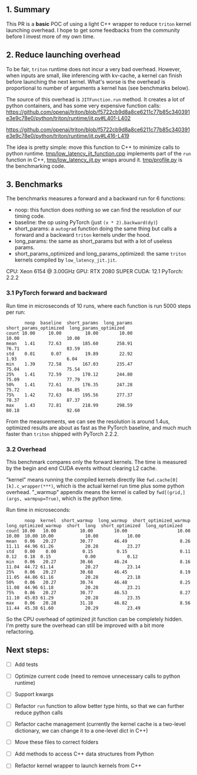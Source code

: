 ## 1. Summary
This PR is a **basic** POC of using a light C++ wrapper to reduce `triton` kernel launching overhead. I hope to get some feedbacks from the community before I invest more of my own time.

## 2. Reduce launching overhead
To be fair, `triton` runtime does not incur a very bad overhead. However, when inputs are small, like inferencing with kv-cache, a kernel can finish before launching the next kernel. What's worse is the overhead is proportional to number of arguments a kernel has (see benchmarks below).

The source of this overhead is `JITFunction.run` method. It creates a lot of python containers, and has some very expensive function calls:
https://github.com/openai/triton/blob/f5722cb9d8a8ce6211c77b85c340391e3e9c78e0/python/triton/runtime/jit.py#L401-L402

https://github.com/openai/triton/blob/f5722cb9d8a8ce6211c77b85c340391e3e9c78e0/python/triton/runtime/jit.py#L416-L419

The idea is pretty simple: move this function to C++ to minimize calls to python runtime. [tmp/low_latency_jit_function.cpp](https://github.com/openai/triton/compare/main...liboyue:low-latency-jit-function?expand=1#diff-d98237084011241c6cb3c928f58ea1bacb3f63a77c2615e3f5c20a520a576b40) implements part of the `run` function in C++,
[tmp/low_latency_jit.py](https://github.com/openai/triton/compare/main...liboyue:low-latency-jit-function?expand=1#diff-cff24374412e114f8fcec694226bf02d2f9348ba80298156b6db80091fad8aa1) wraps around it. [tmp/profile.py](https://github.com/openai/triton/compare/main...liboyue:low-latency-jit-function?expand=1#diff-f98cf7cc75ef0a9d0e2fb8c31a3c72ec94760154ce7fb33d4d739c721ec0e0db) is the benchmarking code.

## 3. Benchmarks
The benchmarks measures a forward and a backward run for 6 functions:
- noop: this function does nothing so we can find the resolution of our timing code.
- baseline: the op using PyTorch (just `(x * 2).backward(dy)`)
- short_params: a `autograd` function doing the same thing but calls a forward and a backward `triton` kernels under the hood.
- long_params: the same as short_params but with a lot of useless params.
- short_params_optimized and long_params_optimized: the same `triton` kernels compiled by `low_latency_jit.jit`.

CPU: Xeon 6154 @ 3.00GHz
GPU: RTX 2080 SUPER
CUDA: 12.1
PyTorch: 2.2.2

### 3.1 PyTorch forward and backward
Run time in microseconds of 10 runs, where each function is run 5000 steps per run:
```
       noop  baseline  short_params  long_params  short_params_optimized  long_params_optimized
count 10.00     10.00         10.00        10.00                   10.00                  10.00
mean   1.41     72.63        185.60       258.91                   76.71                  83.59
std    0.01      0.07         19.89        22.92                    1.93                   6.04
min    1.39     72.58        167.03       235.47                   75.04                  75.54
25%    1.41     72.59        170.12       244.80                   75.09                  77.79
50%    1.41     72.61        176.35       247.28                   75.72                  84.85
75%    1.42     72.63        195.56       277.37                   78.37                  87.37
max    1.43     72.81        218.99       298.59                   80.18                  92.60
```
From the measurements, we can see the resolution is around 1.4us, optimized results are about as fast as the PyTorch baseline, and much much faster than `triton` shipped with PyTorch 2.2.2.

### 3.2 Overhead
This benchmark compares only the forward kernels. The time is measured by the begin and end CUDA events without clearing L2 cache.

"kernel" means running the compiled kernels directly like `fwd.cache[0][k].c_wrapper(***)`, which is the actual kernel run time plus some python overhead. "_warmup" appendix means the kernel is called by `fwd[(grid,](args, warmpup=True)`, which is the python time.

Run time in microseconds:
```
       noop  kernel  short_warmup  long_warmup  short_optimized_warmup  long_optimized_warmup  short  long  short_optimized  long_optimized
count 10.00   10.00         10.00        10.00                   10.00                  10.00  10.00 10.00            10.00           10.00
mean   0.06   20.27         30.77        46.49                    8.26                  11.11  44.96 61.26            20.28           23.27
std    0.00    0.00          0.15         0.15                    0.11                   0.12   0.18  0.15             0.00            0.12
min    0.06   20.27         30.66        46.24                    8.16                  11.04  44.72 61.14            20.27           23.14
25%    0.06   20.27         30.68        46.45                    8.19                  11.05  44.86 61.16            20.28           23.18
50%    0.06   20.27         30.74        46.48                    8.25                  11.08  44.96 61.18            20.28           23.21
75%    0.06   20.27         30.77        46.53                    8.27                  11.10  45.03 61.29            20.28           23.35
max    0.06   20.28         31.18        46.82                    8.56                  11.44  45.38 61.60            20.29           23.49
```
So the CPU overhead of optimized jit function can be completely hidden. I'm pretty sure the overhead can still be improved with a bit more refactoring.

## Next steps:
- [ ] Add tests
- [ ] Optimize current code (need to remove unnecessary calls to python runtime)
- [ ] Support kwargs
- [ ] Refactor `run` function to allow better type hints, so that we can further reduce python calls
- [ ] Refactor cache management (currently the kernel cache is a two-level dictionary, we can change it to a one-level dict in C++)
- [ ] Move these files to correct folders
- [ ] Add methods to access C++ data structures from Python
- [ ] Refactor kernel wrapper to launch kernels from C++

